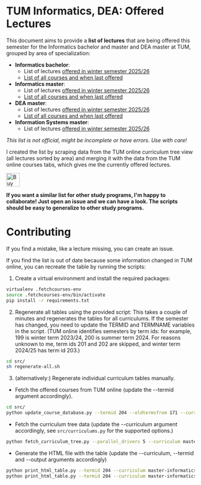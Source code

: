 # TUM Informatics, DEA: Offered Lectures

This document aims to provide a **list of lectures** that are being offered this semester for the Informatics bachelor and master and DEA master at TUM, grouped by area of specialization:

- **Informatics bachelor**:
  - List of lectures [offered in winter semester 2025/26](https://vuenc.github.io/TUM-Master-Informatics-Offered-Lectures/bachelor-informatics-ws25-26.html)
  - [List of all courses and when last offered](https://vuenc.github.io/TUM-Master-Informatics-Offered-Lectures/bachelor-informatics-all.html)
- **Informatics master**:
  - List of lectures [offered in winter semester 2025/26](https://vuenc.github.io/TUM-Master-Informatics-Offered-Lectures/master-informatics-ws25-26.html)
  - [List of all courses and when last offered](https://vuenc.github.io/TUM-Master-Informatics-Offered-Lectures/master-informatics-all.html)
- **DEA master**:
  - List of lectures [offered in winter semester 2025/26](https://vuenc.github.io/TUM-Master-Informatics-Offered-Lectures/dea-ws25-26.html)
  - [List of all courses and when last offered](https://vuenc.github.io/TUM-Master-Informatics-Offered-Lectures/dea-all.html)
- **Information Systems master**:
  - List of lectures [offered in winter semester 2025/26](https://vuenc.github.io/TUM-Master-Informatics-Offered-Lectures/master-information-systems-ws25-26.html)

_This list is not official, might be incomplete or have errors. Use with care!_

I created the list by scraping data from the TUM online curriculum tree view (all lectures sorted by area) and merging it with the data from the TUM online courses tabs, which gives me the currently offered lectures.

<a href='https://ko-fi.com/K3K6135GAH' target='_blank'><img height='36' style='border:0px;height:36px;' src='https://storage.ko-fi.com/cdn/kofi2.png?v=3' border='0' alt='Buy Me a Coffee at ko-fi.com' /></a>

**If you want a similar list for other study programs, I'm happy to collaborate! Just open an issue and we can have a look. The scripts should be easy to generalize to other study programs.**

# Contributing

If you find a mistake, like a lecture missing, you can create an issue.

If you find the list is out of date because some information changed in TUM online, you can recreate the table by running the scripts:

1. Create a virtual environment and install the required packages:

```sh
virtualenv .fetchcourses-env
source .fetchcourses-env/bin/activate
pip install -r requirements.txt
```

2. Regenerate all tables using the provided script: This takes a couple of minutes and regenerates the tables for all curriculums. If the semester has changed, you need to update the TERMID and TERMNAME variables in the script. (TUM online identifies semesters by term ids: for example, 199 is winter term 2023/24, 200 is summer term 2024. For reasons unknown to me, term ids 201 and 202 are skipped, and winter term 2024/25 has term id 203.)

```sh
cd src/
sh regenerate-all.sh
```

3. (alternatively:) Regenerate individual curriculum tables manually.

- Fetch the offered courses from TUM online (update the --termid argument accordingly).

```sh
cd src/
python update_course_database.py --termid 204 --oldtermsfrom 171 --curriculum master-informatics
```

- Fetch the curriculum tree data (update the --curriculum argument accordingly, see `src/curriculums.py` for the supported options.)

```sh
python fetch_curriculum_tree.py --parallel_drivers 5 --curriculum master-informatics
```

- Generate the HTML file with the table (update the --curriculum, --termid and --output arguments accordingly)

```sh
python print_html_table.py --termid 204 --curriculum master-informatics --output "../build/informatics-ss25.html"
python print_html_table.py --termid 204 --curriculum master-informatics --oldtermsfrom 171 --output ../build/informatics-all.html
```
